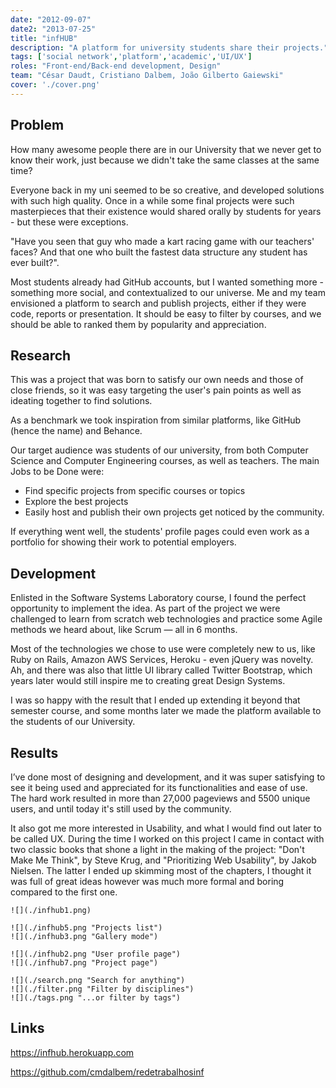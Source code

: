 ```yaml
---
date: "2012-09-07"
date2: "2013-07-25"
title: "infHUB"
description: "A platform for university students share their projects."
tags: ['social network','platform','academic','UI/UX']
roles: "Front-end/Back-end development, Design"
team: "César Daudt, Cristiano Dalbem, João Gilberto Gaiewski"
cover: './cover.png'
---
```



## Problem
 
How many awesome people there are in our University that we never get to know their work, just because we didn't take the same classes at the same time?

Everyone back in my uni seemed to be so creative, and developed solutions with such high quality. Once in a while some final projects were such masterpieces that their existence would shared orally by students for years - but these were exceptions.  

"Have you seen that guy who made a kart racing game with our teachers' faces? And that one who built the fastest data structure any student has ever built?".

Most students already had GitHub accounts, but I wanted something more - something more social, and contextualized to our universe. Me and my team envisioned a platform to search and publish projects, either if they were code, reports or presentation. It should be easy to filter by courses, and we should be able to ranked them by popularity and appreciation.

## Research

This was a project that was born to satisfy our own needs and those of close friends, so it was easy targeting the user's pain points as well as ideating together to find solutions.

As a benchmark we took inspiration from similar platforms, like GitHub (hence the name) and Behance.

Our target audience was students of our university, from both Computer Science and Computer Engineering courses, as well as teachers. The main Jobs to be Done were:
- Find specific projects from specific courses or topics
- Explore the best projects
- Easily host and publish their own projects get noticed by the community.

If everything went well, the students' profile pages could even work as a portfolio for showing their work to potential employers.


## Development

Enlisted in the Software Systems Laboratory course, I found the perfect opportunity to implement the idea. As part of the project we were challenged to learn from scratch web technologies and practice some Agile methods we heard about, like Scrum — all in 6 months.

Most of the technologies we chose to use were completely new to us, like Ruby on Rails, Amazon AWS Services, Heroku - even jQuery was novelty. Ah, and there was also that little UI library called Twitter Bootstrap, which years later would still inspire me to creating great Design Systems.

I was so happy with the result that I ended up extending it beyond that semester course, and some months later we made the platform available to the students of our University.


## Results

I’ve done most of designing and development, and it was super satisfying to see it being used and appreciated for its functionalities and ease of use. The hard work resulted in more than 27,000 pageviews and 5500 unique users, and until today it's still used by the community.

It also got me more interested in Usability, and what I would find out later to be called UX. During the time I worked on this project I came in contact with two classic books that shone a light in the making of the project: "Don't Make Me Think", by Steve Krug, and "Prioritizing Web Usability", by Jakob Nielsen. The latter I ended up skimming most of the chapters, I thought it was full of great ideas however was much more formal and boring compared to the first one.

<results-banner
    data='{
        "projects uploaded": "142",
        "unique users": "6,000+",
        "pageviews": "29,000+"
    }'>
</results-banner>


```grid|1
![](./infhub1.png)
```

```grid|2
![](./infhub5.png "Projects list")
![](./infhub3.png "Gallery mode")
```
 
```grid|2
![](./infhub2.png "User profile page") 
![](./infhub7.png "Project page")
```
 
```grid|3
![](./search.png "Search for anything") 
![](./filter.png "Filter by disciplines")
![](./tags.png "...or filter by tags")
```


## Links

https://infhub.herokuapp.com

https://github.com/cmdalbem/redetrabalhosinf